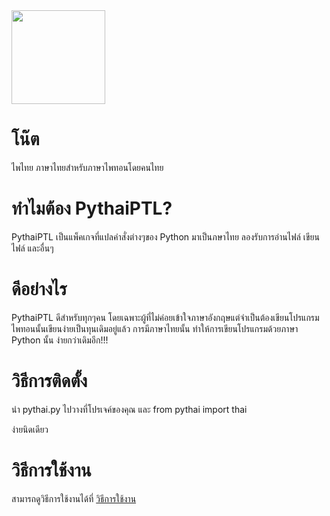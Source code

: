 <img src="https://cdn.discordapp.com/attachments/719848475608744040/724904420873338919/logo.png" width="150px">
 
 
# โน๊ต
ไพไทย ภาษาไทยสำหรับภาษาไพทอนโดยคนไทย

# ทำไมต้อง PythaiPTL?
PythaiPTL เป็นแพ็คเกจที่แปลคำสั่งต่างๆของ Python มาเป็นภษาไทย
ลองรับการอ่านไฟล์ เขียนไฟล์ และอื่นๆ

# ดีอย่างไร
PythaiPTL ดีสำหรับทุกๆคน โดยเฉพาะผู้ที่ไม่ค่อยเข้าใจภาษาอังกฤษแต่จำเป็นต้องเขียนโปรแกรม
ไพทอนนั้นเขียนง่ายเป็นทุนเดิมอยู่แล้ว
การมีภาษาไทยนั้น ทำให้การเขียนโปรแกรมด้วยภาษา Python นั้น ง่ายกว่าเดิมอีก!!!

# วิธีการติดตั้ง
นำ pythai.py ไปวางที่โปรเจค์ของคุณ
และ from pythai import thai

ง่ายนิดเดียว

# วิธีการใช้งาน
สามารถดูวิธีการใช้งานได้ที่ [วิธีการใช้งาน](https://github.com/kidJaNateTH/Pythai/wiki/.%E0%B8%AB%E0%B8%99%E0%B9%89%E0%B8%B2%E0%B8%AB%E0%B8%A5%E0%B8%B1%E0%B8%81.)
